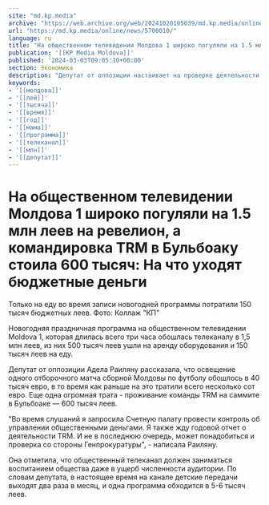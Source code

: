 ```yaml
---
site: "md.kp.media"
archive: "https://web.archive.org/web/20241020105039/md.kp.media/online/news/5700010/"
url: "https://md.kp.media/online/news/5700010/"
language: ru
title: "На общественном телевидении Молдова 1 широко погуляли на 1.5 млн леев на ревелион, а командировка TRM в Бульбоаку стоила 600 тысяч: На что уходят бюджетные деньги"
publication: '[[KP Media Moldova]]'
published: '2024-03-03T09:05:10+00:00'
section: Экономика
description: "Депутат от оппозиции настаивает на проверке деятельности TRM, в том числе, и со стороны Генеральной прокуратуры"
keywords:
- '[[молдова]]'
- '[[лей]]'
- '[[тысяча]]'
- '[[время]]'
- '[[год]]'
- '[[мама]]'
- '[[программа]]'
- '[[телеканал]]'
- '[[млн]]'
- '[[депутат]]'
---
```


# На общественном телевидении Молдова 1 широко погуляли на 1.5 млн леев на ревелион, а командировка TRM в Бульбоаку стоила 600 тысяч: На что уходят бюджетные деньги

Только на еду во время записи новогодней программы потратили 150 тысяч бюджетных леев. Фото: Коллаж "КП"

Новогодняя праздничная программа на общественном телевидении Moldova 1, которая длилась всего три часа обошлась телеканалу в 1,5 млн леев, из них 500 тысяч леев ушли на аренду оборудования и 150 тысяч леев на еду.

Депутат от оппозиции Адела Раиляну рассказала, что освещение одного отборочного матча сборной Молдовы по футболу обошлось в 40 тысяч евро, в то время как раньше на это тратили всего несколько сот евро. Еще одна огромная трата - проживание команды TRM на саммите в Бульбоаке — 600 тысяч леев.

"Во время слушаний я запросила Счетную палату провести контроль об управлении общественными деньгами. Я также жду годовой отчет о деятельности TRM. И не в последнюю очередь, может понадобиться и проверка со стороны Генпрокуратуры", - написала Раиляну.

Она отметила, что общественный телеканал должен заниматься воспитанием общества даже в ущерб численности аудитории. По словам депутата, в настоящее время на канале детские передачи выходят два раза в месяц, и одна программа обходится в 5-6 тысяч леев.